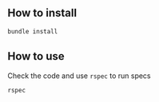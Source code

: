 ## How to install

```ruby
bundle install
```

## How to use

Check the code and use `rspec` to run specs

```ruby
rspec
```

